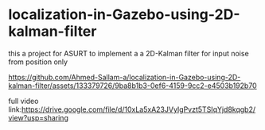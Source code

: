# localization-in-Gazebo-using-2D-kalman-filter
this a project for ASURT to implement a a 2D-Kalman filter for input noise from position only

https://github.com/Ahmed-Sallam-a/localization-in-Gazebo-using-2D-kalman-filter/assets/133379726/9ba8b1b3-0ef6-4159-9cc2-e4503b192b70

full video link:https://drive.google.com/file/d/10xLa5xA23JVyIgPvzt5TSIqYjd8kqgb2/view?usp=sharing
